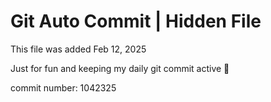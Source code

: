 # Git Auto Commit | Hidden File

This file was added Feb 12, 2025

Just for fun and keeping my daily git commit active 🤪

commit number: 1042325
